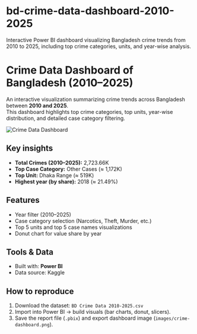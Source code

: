 # bd-crime-data-dashboard-2010-2025
Interactive Power BI dashboard visualizing Bangladesh crime trends from 2010 to 2025, including top crime categories, units, and year-wise analysis.
# Crime Data Dashboard of Bangladesh (2010–2025)

An interactive visualization summarizing crime trends across Bangladesh between **2010 and 2025**.  
This dashboard highlights top crime categories, top units, year-wise distribution, and detailed case category filtering.

![Crime Data Dashboard](images/crime-dashboard.png)

## Key insights
- **Total Crimes (2010–2025):** 2,723.66K  
- **Top Case Category:** Other Cases (≈ 1,172K)  
- **Top Unit:** Dhaka Range (≈ 519K)  
- **Highest year (by share):** 2018 (≈ 21.49%)

## Features
- Year filter (2010–2025)  
- Case category selection (Narcotics, Theft, Murder, etc.)  
- Top 5 units and top 5 case names visualizations  
- Donut chart for value share by year

## Tools & Data
- Built with: **Power BI** 
- Data source: Kaggle

## How to reproduce
1. Download the dataset: `BD Crime Data 2010-2025.csv`  
2. Import into Power BI → build visuals (bar charts, donut, slicers).  
3. Save the report file (`.pbix`) and export dashboard image (`images/crime-dashboard.png`).


